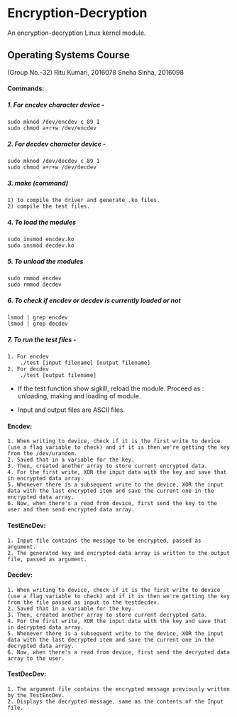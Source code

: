 # Encryption-Decryption
An encryption-decryption Linux kernel module.

## Operating Systems Course
(Group No.-32)
Ritu Kumari, 2016078
Sneha Sinha, 2016098

#### Commands: 

##### 1. For encdev character device -
	sudo mknod /dev/encdev c 89 1
	sudo chmod a+r+w /dev/encdev
	
##### 2. For decdev character device -
	sudo mknod /dev/decdev c 89 1
	sudo chmod a+r+w /dev/decdev
  
##### 3. make (command)
	1) to compile the driver and generate .ko files.
	2) compile the test files.
	
##### 4. To load the modules
	sudo insmod encdev.ko
	sudo insmod decdev.ko
	
##### 5. To unload the modules
	sudo rmmod encdev
	sudo rmmod decdev 

##### 6. To check if encdev or decdev is currently loaded or not
	lsmod | grep encdev
	lsmod | grep decdev
	
##### 7. To run the test files -
	1. For encdev
        ./test [input filename] [output filename]
	2. For decdev
        ./test [output filename]
	
- If the test function show sigkill, reload the module.
Proceed as : unloading, making and loading of module.

- Input and output files are ASCII files.

#### Encdev:
    1. When writing to device, check if it is the first write to device (use a flag variable to check) and if it is then we're getting the key from the /dev/urandom.
    2. Saved that in a variable for the key.
    3. Then, created another array to store current encrypted data.
    4. For the first write, XOR the input data with the key and save that in encrypted data array.
    5. Whenever there is a subsequent write to the device, XOR the input data with the last encrypted item and save the current one in the encrypted data array.
    6. Now, when there's a read from device, first send the key to the user and then send encrypted data array.

#### TestEncDev:
    1. Input file contains the message to be encrypted, passed as argument.
    2. The generated key and encrypted data array is written to the output file, passed as argument.

#### Decdev:
    1. When writing to device, check if it is the first write to device (use a flag variable to check) and if it is then we're getting the key from the file passed as input to the testdecdev.
    2. Saved that in a variable for the key.
    3. Then, created another array to store current decrypted data.
    4. For the first write, XOR the input data with the key and save that in decrypted data array.
    5. Whenever there is a subsequent write to the device, XOR the input data with the last decrypted item and save the current one in the decrypted data array.
    6. Now, when there's a read from device, first send the decrypted data array to the user.

#### TestDecDev:
    1. The argument file contains the encrypted message previously written by the TestEncDev.
    2. Displays the decrypted message, same as the contents of the Input file.
